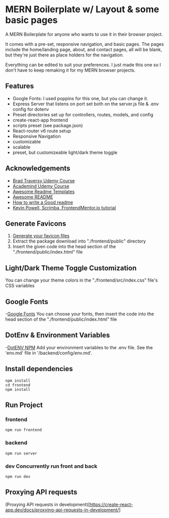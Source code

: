 # MERN Boilerplate w/ Layout & some basic pages

A MERN Boilerplate for anyone who wants to use it in their browser project.

It comes with a pre-set, responsive navigation, and basic pages.  The pages include the home/landing page, about, and contact pages, all will be blank, but they're just there as place holders for the navigation.  

Everything can be edited to suit your preferences.  I just made this one so I don't have to keep remaking it for my MERN browser projects. 

## Features
  - Google Fonts: I used poppins for this one, but you can change it. 
  - Express Server that listens on port set both on the server.js file & .env config for dotenv
  - Preset directories set up for controllers, routes, models, and config
  - create-react-app frontend 
  - scripts preset (see package.json)
  - React-router v6 route setup
  - Responsive Navigation
  - customizable
  - scalable 
  - preset, but customizeable light/dark theme toggle

## Acknowledgements
 - [Brad Traversy Udemy Course](https://www.udemy.com/share/101WIo3@66V0VcDfhzVyIAwG7vHEEqVFlCTus0K5Xr-gbkQw4sPXwdNZTH9cpdHmAwsKxhv6/)
 - [Academind Udemy Course](https://www.udemy.com/share/102g8S3@994-m03A3GqD84iBhDN-9po4Brn6wzAILBrp114OZ445cXFa2XdY70x4FaEcjJx9/)
 - [Awesome Readme Templates](https://awesomeopensource.com/project/elangosundar/awesome-README-templates)
 - [Awesome README](https://github.com/matiassingers/awesome-readme)
 - [How to write a Good readme](https://bulldogjob.com/news/449-how-to-write-a-good-readme-for-your-github-project)
 - [Kevin Powell, Scrimba, FrontendMentor.io tutorial](https://scrimba.com/learn/spacetravel)

## Generate Favicons

  1. [Generate your favicon files](https://realfavicongenerator.net/)
  2. Extract the package download into "./frontend/public" directory
  3. Insert the given code into the head section of the "./frontend/public/index.html" file

## Light/Dark Theme Toggle Customization
You can change your theme colors in the "./frontend/src/index.css" file's CSS variables

## Google Fonts

-[Google Fonts](https://fonts.google.com/) 
You can choose your fonts, then insert the code into the head section of the "./frontend/public/index.html" file


## DotEnv & Environment Variables

-[DotENV NPM](https://www.npmjs.com/package/dotenv)
Add your environment variables to the .env file.  See the 'env.md' file in '/backend/config/env.md'.  

## Install dependencies 

```
npm install
cd frontend
npm install
```

## Run Project

  ### frontend

  ```npm run frontend```

  ### backend

  ```npm run server```

  ### dev Concurrently run front and back

  ```npm run dev```

## Proxying API requests

(Proxying API requests in development)[https://create-react-app.dev/docs/proxying-api-requests-in-development/]
